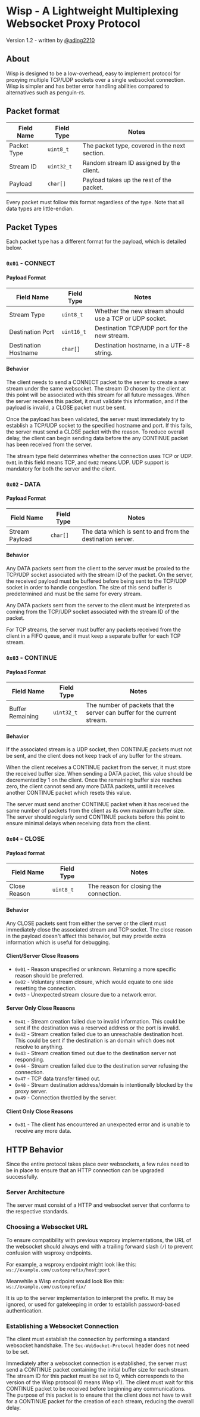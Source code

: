 # Wisp - A Lightweight Multiplexing Websocket Proxy Protocol

Version 1.2 - written by [@ading2210](https://github.com/ading2210)

## About
Wisp is designed to be a low-overhead, easy to implement protocol for proxying multiple TCP/UDP sockets over a single websocket connection. Wisp is simpler and has better error handling abilities compared to alternatives such as penguin-rs.

## Packet format
| Field Name  | Field Type | Notes                                         |
|-------------|------------|-----------------------------------------------|
| Packet Type | `uint8_t`  | The packet type, covered in the next section. |
| Stream ID   | `uint32_t` | Random stream ID assigned by the client.      |
| Payload     | `char[]`   | Payload takes up the rest of the packet.      |

Every packet must follow this format regardless of the type. Note that all data types are little-endian. 

## Packet Types
Each packet type has a different format for the payload, which is detailed below.

### `0x01` - CONNECT
#### Payload Format
| Field Name           | Field Type | Notes                                                  |
|----------------------|------------|--------------------------------------------------------|
| Stream Type          | `uint8_t`  | Whether the new stream should use a TCP or UDP socket. |
| Destination Port     | `uint16_t` | Destination TCP/UDP port for the new stream.           |
| Destination Hostname | `char[]`   | Destination hostname, in a UTF-8 string.               |

#### Behavior
The client needs to send a CONNECT packet to the server to create a new stream under the same websocket. The stream ID chosen by the client at this point will be associated with this stream for all future messages. When the server receives this packet, it must validate this information, and if the payload is invalid, a CLOSE packet must be sent.

Once the payload has been validated, the server must immediately try to establish a TCP/UDP socket to the specified hostname and port. If this fails, the server must send a CLOSE packet with the reason. To reduce overall delay, the client can begin sending data before the any CONTINUE packet has been received from the server.

The stream type field determines whether the connection uses TCP or UDP. `0x01` in this field means TCP, and `0x02` means UDP. UDP support is mandatory for both the server and the client.

### `0x02` - DATA
#### Payload Format
| Field Name     | Field Type | Notes                                                      |
|----------------|------------|------------------------------------------------------------|
| Stream Payload | `char[]`   | The data which is sent to and from the destination server. |

#### Behavior
Any DATA packets sent from the client to the server must be proxied to the TCP/UDP socket associated with the stream ID of the packet. On the server, the received payload must be buffered before being sent to the TCP/UDP socket in order to handle congestion. The size of this send buffer is predetermined and must be the same for every stream. 

Any DATA packets sent from the server to the client must be interpreted as coming from the TCP/UDP socket associated with the stream ID of the packet.

For TCP streams, the server must buffer any packets received from the client in a FIFO queue, and it must keep a separate buffer for each TCP stream.

### `0x03` - CONTINUE
#### Payload Format
| Field Name       | Field Type | Notes                                                                    |
|------------------|------------|--------------------------------------------------------------------------|
| Buffer Remaining | `uint32_t` | The number of packets that the server can buffer for the current stream. |

#### Behavior
If the associated stream is a UDP socket, then CONTINUE packets must not be sent, and the client does not keep track of any buffer for the stream.

When the client receives a CONTINUE packet from the server, it must store the received buffer size. When sending a DATA packet, this value should be decremented by 1 on the client. Once the remaining buffer size reaches zero, the client cannot send any more DATA packets, until it receives another CONTINUE packet which resets this value.

The server must send another CONTINUE packet when it has received the same number of packets from the client as its own maximum buffer size. The server should regularly send CONTINUE packets before this point to ensure minimal delays when receiving data from the client. 

### `0x04` - CLOSE
#### Payload format
| Field Name   | Field Type | Notes                                  |
|--------------|------------|----------------------------------------|
| Close Reason | `uint8_t`  | The reason for closing the connection. |

#### Behavior
Any CLOSE packets sent from either the server or the client must immediately close the associated stream and TCP socket. The close reason in the payload doesn't affect this behavior, but may provide extra information which is useful for debugging.

#### Client/Server Close Reasons
- `0x01` - Reason unspecified or unknown. Returning a more specific reason should be preferred.
- `0x02` - Voluntary stream closure, which would equate to one side resetting the connection.
- `0x03` - Unexpected stream closure due to a network error.

#### Server Only Close Reasons
- `0x41` - Stream creation failed due to invalid information. This could be sent if the destination was a reserved address or the port is invalid. 
- `0x42` - Stream creation failed due to an unreachable destination host. This could be sent if the destination is an domain which does not resolve to anything. 
- `0x43` - Stream creation timed out due to the destination server not responding.
- `0x44` - Stream creation failed due to the destination server refusing the connection.
- `0x47` - TCP data transfer timed out.
- `0x48` - Stream destination address/domain is intentionally blocked by the proxy server.
- `0x49` - Connection throttled by the server.

#### Client Only Close Reasons
- `0x81` - The client has encountered an unexpected error and is unable to receive any more data. 

## HTTP Behavior
Since the entire protocol takes place over websockets, a few rules need to be in place to ensure that an HTTP connection can be upgraded successfully.

### Server Architecture
The server must consist of a HTTP and websocket server that conforms to the respective standards.

### Choosing a Websocket URL
To ensure compatibility with previous wsproxy implementations, the URL of the websocket should always end with a trailing forward slash (`/`) to prevent confusion with wsproxy endpoints. 

For example, a wsproxy endpoint might look like this: `ws://example.com/customprefix/host:port`

Meanwhile a Wisp endpoint would look like this: `ws://example.com/customprefix/`

It is up to the server implementation to interpret the prefix. It may be ignored, or used for gatekeeping in order to establish password-based authentication.

### Establishing a Websocket Connection
The client must establish the connection by performing a standard websocket handshake. The `Sec-WebSocket-Protocol` header does not need to be set.

Immediately after a websocket connection is established, the server must send a CONTINUE packet containing the initial buffer size for each stream. The stream ID for this packet must be set to 0, which corresponds to the version of the Wisp protocol (0 means Wisp v1). The client must wait for this CONTINUE packet to be received before beginning any communications. The purpose of this packet is to ensure that the client does not have to wait for a CONTINUE packet for the creation of each stream, reducing the overall delay.
